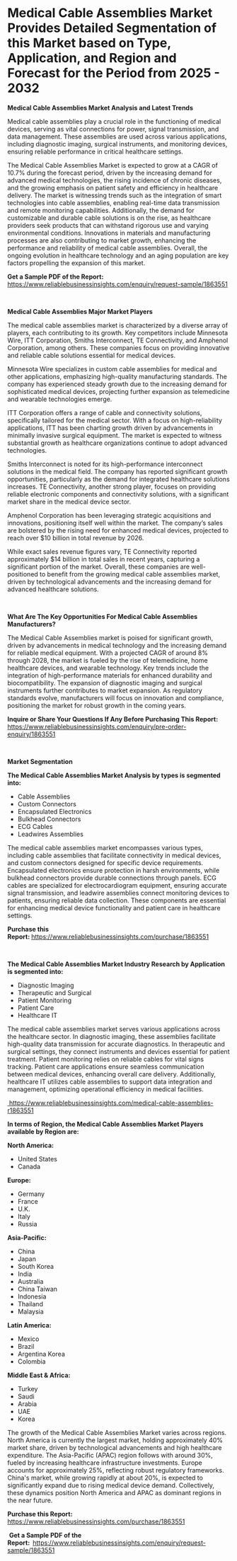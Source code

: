 <p><h1>Medical Cable Assemblies Market Provides Detailed Segmentation of this Market based on Type, Application, and Region and Forecast for the Period from 2025 - 2032</h1></p><p><strong>Medical Cable Assemblies Market Analysis and Latest Trends</strong></p>
<p><p>Medical cable assemblies play a crucial role in the functioning of medical devices, serving as vital connections for power, signal transmission, and data management. These assemblies are used across various applications, including diagnostic imaging, surgical instruments, and monitoring devices, ensuring reliable performance in critical healthcare settings.</p><p>The Medical Cable Assemblies Market is expected to grow at a CAGR of 10.7% during the forecast period, driven by the increasing demand for advanced medical technologies, the rising incidence of chronic diseases, and the growing emphasis on patient safety and efficiency in healthcare delivery. The market is witnessing trends such as the integration of smart technologies into cable assemblies, enabling real-time data transmission and remote monitoring capabilities. Additionally, the demand for customizable and durable cable solutions is on the rise, as healthcare providers seek products that can withstand rigorous use and varying environmental conditions. Innovations in materials and manufacturing processes are also contributing to market growth, enhancing the performance and reliability of medical cable assemblies. Overall, the ongoing evolution in healthcare technology and an aging population are key factors propelling the expansion of this market.</p></p>
<p><strong>Get a Sample PDF of the Report:&nbsp;</strong> <a href="https://www.reliablebusinessinsights.com/enquiry/request-sample/1863551?utm_campaign=2313&utm_medium=2&utm_source=Github&utm_content=ia&utm_term=13042025&utm_id=medical-cable-assemblies">https://www.reliablebusinessinsights.com/enquiry/request-sample/1863551</a></p>
<p>&nbsp;</p>
<p><strong>Medical Cable Assemblies Major Market Players</strong></p>
<p><p>The medical cable assemblies market is characterized by a diverse array of players, each contributing to its growth. Key competitors include Minnesota Wire, ITT Corporation, Smiths Interconnect, TE Connectivity, and Amphenol Corporation, among others. These companies focus on providing innovative and reliable cable solutions essential for medical devices.</p><p>Minnesota Wire specializes in custom cable assemblies for medical and other applications, emphasizing high-quality manufacturing standards. The company has experienced steady growth due to the increasing demand for sophisticated medical devices, projecting further expansion as telemedicine and wearable technologies emerge.</p><p>ITT Corporation offers a range of cable and connectivity solutions, specifically tailored for the medical sector. With a focus on high-reliability applications, ITT has been charting growth driven by advancements in minimally invasive surgical equipment. The market is expected to witness substantial growth as healthcare organizations continue to adopt advanced technologies.</p><p>Smiths Interconnect is noted for its high-performance interconnect solutions in the medical field. The company has reported significant growth opportunities, particularly as the demand for integrated healthcare solutions increases. TE Connectivity, another strong player, focuses on providing reliable electronic components and connectivity solutions, with a significant market share in the medical device sector. </p><p>Amphenol Corporation has been leveraging strategic acquisitions and innovations, positioning itself well within the market. The company’s sales are bolstered by the rising need for enhanced medical devices, projected to reach over $10 billion in total revenue by 2026.</p><p>While exact sales revenue figures vary, TE Connectivity reported approximately $14 billion in total sales in recent years, capturing a significant portion of the market. Overall, these companies are well-positioned to benefit from the growing medical cable assemblies market, driven by technological advancements and the increasing demand for advanced healthcare solutions.</p></p>
<p>&nbsp;</p>
<p><strong>What Are The Key Opportunities For Medical Cable Assemblies Manufacturers?</strong></p>
<p><p>The Medical Cable Assemblies market is poised for significant growth, driven by advancements in medical technology and the increasing demand for reliable medical equipment. With a projected CAGR of around 8% through 2028, the market is fueled by the rise of telemedicine, home healthcare devices, and wearable technology. Key trends include the integration of high-performance materials for enhanced durability and biocompatibility. The expansion of diagnostic imaging and surgical instruments further contributes to market expansion. As regulatory standards evolve, manufacturers will focus on innovation and compliance, positioning the market for robust growth in the coming years.</p></p>
<p><strong>Inquire or Share Your Questions If Any Before Purchasing This Report:</strong> <a href="https://www.reliablebusinessinsights.com/enquiry/pre-order-enquiry/1863551?utm_campaign=2313&utm_medium=2&utm_source=Github&utm_content=ia&utm_term=13042025&utm_id=medical-cable-assemblies">https://www.reliablebusinessinsights.com/enquiry/pre-order-enquiry/1863551</a></p>
<p>&nbsp;</p>
<p><strong>Market Segmentation</strong></p>
<p><strong>The Medical Cable Assemblies Market Analysis by types is segmented into:</strong></p>
<p><ul><li>Cable Assemblies</li><li>Custom Connectors</li><li>Encapsulated Electronics</li><li>Bulkhead Connectors</li><li>ECG Cables</li><li>Leadwires Assemblies</li></ul></p>
<p><p>The medical cable assemblies market encompasses various types, including cable assemblies that facilitate connectivity in medical devices, and custom connectors designed for specific device requirements. Encapsulated electronics ensure protection in harsh environments, while bulkhead connectors provide durable connections through panels. ECG cables are specialized for electrocardiogram equipment, ensuring accurate signal transmission, and leadwire assemblies connect monitoring devices to patients, ensuring reliable data collection. These components are essential for enhancing medical device functionality and patient care in healthcare settings.</p></p>
<p><strong>Purchase this Report:&nbsp;</strong><a href="https://www.reliablebusinessinsights.com/purchase/1863551?utm_campaign=2313&utm_medium=2&utm_source=Github&utm_content=ia&utm_term=13042025&utm_id=medical-cable-assemblies">https://www.reliablebusinessinsights.com/purchase/1863551</a></p>
<p>&nbsp;</p>
<p><strong>The Medical Cable Assemblies Market Industry Research by Application is segmented into:</strong></p>
<p><ul><li>Diagnostic Imaging</li><li>Therapeutic and Surgical</li><li>Patient Monitoring</li><li>Patient Care</li><li>Healthcare IT</li></ul></p>
<p><p>The medical cable assemblies market serves various applications across the healthcare sector. In diagnostic imaging, these assemblies facilitate high-quality data transmission for accurate diagnostics. In therapeutic and surgical settings, they connect instruments and devices essential for patient treatment. Patient monitoring relies on reliable cables for vital signs tracking. Patient care applications ensure seamless communication between medical devices, enhancing overall care delivery. Additionally, healthcare IT utilizes cable assemblies to support data integration and management, optimizing operational efficiency in medical facilities.</p></p>
<p><a href="https://www.reliablebusinessinsights.com/medical-cable-assemblies-r1863551?utm_campaign=2313&utm_medium=2&utm_source=Github&utm_content=ia&utm_term=13042025&utm_id=medical-cable-assemblies">&nbsp;https://www.reliablebusinessinsights.com/medical-cable-assemblies-r1863551</a></p>
<p><strong>In terms of Region, the Medical Cable Assemblies Market Players available by Region are:</strong></p>
<p>
    <p> <strong> North America: </strong>
        <ul>
            <li>United States</li>
            <li>Canada</li>
        </ul>
        </p> 
    <p> <strong> Europe: </strong>
        <ul>
            <li>Germany</li>
            <li>France</li>
            <li>U.K.</li>
            <li>Italy</li>
            <li>Russia</li>
        </ul>
        </p> 
    <p> <strong> Asia-Pacific: </strong>
        <ul>
            <li>China</li>
            <li>Japan</li>
            <li>South Korea</li>
            <li>India</li>
            <li>Australia</li>
            <li>China Taiwan</li>
            <li>Indonesia</li>
            <li>Thailand</li>
            <li>Malaysia</li>
        </ul>
        </p> 
    <p> <strong> Latin America: </strong>
        <ul>
            <li>Mexico</li>
            <li>Brazil</li>
            <li>Argentina Korea</li>
            <li>Colombia</li>
        </ul>
        </p> 
    <p> <strong> Middle East & Africa: </strong>
        <ul>
            <li>Turkey</li>
            <li>Saudi</li>
            <li>Arabia</li>
            <li>UAE</li>
            <li>Korea</li>
        </ul>
    </p>
    </p>
<p><p>The growth of the Medical Cable Assemblies Market varies across regions. North America is currently the largest market, holding approximately 40% market share, driven by technological advancements and high healthcare expenditure. The Asia-Pacific (APAC) region follows with around 30%, fueled by increasing healthcare infrastructure investments. Europe accounts for approximately 25%, reflecting robust regulatory frameworks. China's market, while growing rapidly at about 20%, is expected to significantly expand due to rising medical device demand. Collectively, these dynamics position North America and APAC as dominant regions in the near future.</p></p>
<p><strong>Purchase this Report: </strong><a href="https://www.reliablebusinessinsights.com/purchase/1863551?utm_campaign=2313&utm_medium=2&utm_source=Github&utm_content=ia&utm_term=13042025&utm_id=medical-cable-assemblies">https://www.reliablebusinessinsights.com/purchase/1863551</a></p>
<p>&nbsp;<strong>Get a Sample PDF of the Report:&nbsp;&nbsp;</strong><a href="https://www.reliablebusinessinsights.com/enquiry/request-sample/1863551?utm_campaign=2313&utm_medium=2&utm_source=Github&utm_content=ia&utm_term=13042025&utm_id=medical-cable-assemblies">https://www.reliablebusinessinsights.com/enquiry/request-sample/1863551</a></p>
<p><strong></strong></p>
<p><p></p><p></p><p></p></p>